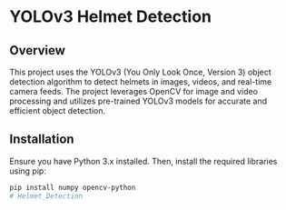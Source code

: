 # YOLOv3 Helmet Detection

## Overview

This project uses the YOLOv3 (You Only Look Once, Version 3) object detection algorithm to detect helmets in images, videos, and real-time camera feeds. The project leverages OpenCV for image and video processing and utilizes pre-trained YOLOv3 models for accurate and efficient object detection.

## Installation

Ensure you have Python 3.x installed. Then, install the required libraries using pip:

```bash
pip install numpy opencv-python
# Helmet_Detection
